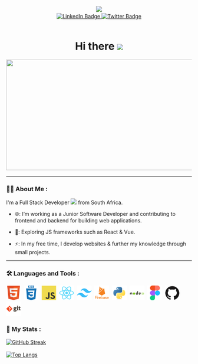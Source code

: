 <div id="header" align="center">
  <img src="https://media.giphy.com/media/QHE5gWI0QjqF2/giphy.gif" width="300"/>
</div>

<div id="badges" align="center">
  <a href="https://www.linkedin.com/in/keenan-deyce-5b9ab3219/">
    <img src="https://img.shields.io/badge/LinkedIn-blue?style=for-the-badge&logo=linkedin&logoColor=white" alt="LinkedIn Badge"/>
  </a>
  <a href="https://twitter.com/kDeyce30">
    <img src="https://img.shields.io/badge/Twitter-blue?style=for-the-badge&logo=twitter&logoColor=white" alt="Twitter Badge"/>
  </a>
</div>

<div id="view-counter" align="center">
  <img src="https://komarev.com/ghpvc/?username=1deyce&style=flat-square&color=blue" alt="" align="center"/>
  <h1>
    Hi there
    <img src="https://media.giphy.com/media/hvRJCLFzcasrR4ia7z/giphy.gif" width="30px"/>
  </h1>
</div>

<div align="center">
  <img src="https://media.giphy.com/media/L8K62iTDkzGX6/giphy.gif" width="600" height="300"/>
</div>

---

### :man_technologist: About Me : 
I'm a Full Stack Developer <img src="https://media.giphy.com/media/WUlplcMpOCEmTGBtBW/giphy.gif" width="30"> from South Africa.
- 🌐: I’m working as a Junior Software Developer and contributing to frontend and backend for building web applications.

- 🔭: Exploring JS frameworks such as React & Vue.

- ⚡: In my free time, I develop websites & further my knowledge through small projects.

---

### :hammer_and_wrench: Languages and Tools :
<div>
  <img src="https://github.com/devicons/devicon/blob/master/icons/html5/html5-original.svg" title="HTML5" alt="HTML" width="40" height="40"/>&nbsp;
  <img src="https://github.com/devicons/devicon/blob/master/icons/css3/css3-plain-wordmark.svg"  title="CSS3" alt="CSS" width="40" height="40"/>&nbsp;
  <img src="https://github.com/devicons/devicon/blob/master/icons/javascript/javascript-original.svg" title="JavaScript" alt="JavaScript" width="40" height="40"/>&nbsp;
  <img src="https://github.com/devicons/devicon/blob/master/icons/react/react-original.svg" title="React" alt="React" width="40" height="40"/>&nbsp;
  <img src="https://github.com/devicons/devicon/blob/master/icons/tailwindcss/tailwindcss-plain.svg" title="Tailwind CSS"  alt="Tailwind" width="40" height="40"/>&nbsp;
  <img src="https://github.com/devicons/devicon/blob/master/icons/firebase/firebase-plain-wordmark.svg" title="Firebase" alt="Firebase" width="40" height="40"/>&nbsp;
  <img src="https://github.com/devicons/devicon/blob/master/icons/python/python-original.svg" title="Python"  alt="Python" width="40" height="40"/>&nbsp;
  <img src="https://github.com/devicons/devicon/blob/master/icons/nodejs/nodejs-original-wordmark.svg" title="NodeJS" alt="NodeJS" width="40" height="40"/>&nbsp;
  <img src="https://github.com/devicons/devicon/blob/master/icons/figma/figma-original.svg" title="Figma" alt="Figma" width="40" height="40"/>&nbsp;
  <img src="https://github.com/devicons/devicon/blob/master/icons/github/github-original.svg" title="GitHub" alt="GitHub" width="40" height="40"/>&nbsp;
  <img src="https://github.com/devicons/devicon/blob/master/icons/git/git-original-wordmark.svg" title="Git" **alt="Git" width="40" height="40"/>
</div>

### 🔮 My Stats :
[![GitHub Streak](http://github-readme-streak-stats.herokuapp.com?user=1deyce&theme=nightowl&border_radius=6&date_format=M%20j%5B%2C%20Y%5D&exclude_days=Sun%2CSat)](https://git.io/streak-stats)
<br>
<br>
[![Top Langs](https://github-readme-stats.vercel.app/api/top-langs/?username=1deyce&layout=compact&theme=vision-friendly-dark)](https://github.com/1deyce/github-readme-stats)
